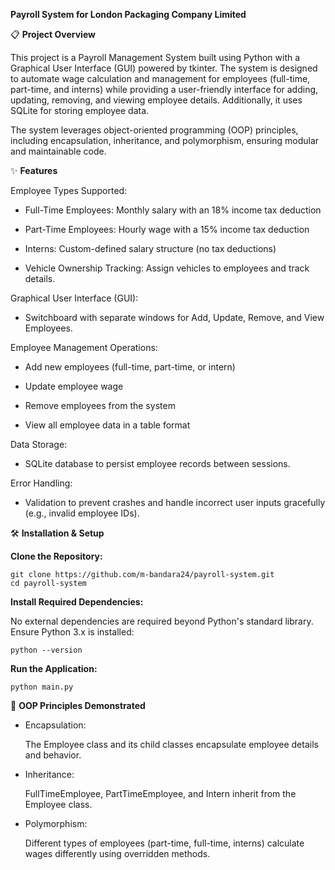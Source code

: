 **Payroll System for London Packaging Company Limited**

📋 **Project Overview**

This project is a Payroll Management System built using Python with a Graphical User Interface (GUI) powered by tkinter. The system is designed to automate wage calculation and management for employees (full-time, part-time, and interns) while providing a user-friendly interface for adding, updating, removing, and viewing employee details. Additionally, it uses SQLite for storing employee data.

The system leverages object-oriented programming (OOP) principles, including encapsulation, inheritance, and polymorphism, ensuring modular and maintainable code.

✨ **Features**


Employee Types Supported:
  
  * Full-Time Employees: Monthly salary with an 18% income tax deduction
  
  * Part-Time Employees: Hourly wage with a 15% income tax deduction
  
  * Interns: Custom-defined salary structure (no tax deductions)
  
  * Vehicle Ownership Tracking: Assign vehicles to employees and track details.

Graphical User Interface (GUI):
  
 * Switchboard with separate windows for Add, Update, Remove, and View Employees.

Employee Management Operations:
  
  * Add new employees (full-time, part-time, or intern)
  
  * Update employee wage
  
  * Remove employees from the system
  
  * View all employee data in a table format

Data Storage:

  * SQLite database to persist employee records between sessions.
    
Error Handling:

  * Validation to prevent crashes and handle incorrect user inputs gracefully (e.g., invalid employee IDs).

🛠️ **Installation & Setup**


**Clone the Repository:**

```
git clone https://github.com/m-bandara24/payroll-system.git
cd payroll-system
```

**Install Required Dependencies:**

No external dependencies are required beyond Python's standard library. Ensure Python 3.x is installed:

```
python --version
```

**Run the Application:**

```
python main.py
```
📑 **OOP Principles Demonstrated**

* Encapsulation:

  The Employee class and its child classes encapsulate employee details and behavior.
* Inheritance:

  FullTimeEmployee, PartTimeEmployee, and Intern inherit from the Employee class.
* Polymorphism:

  Different types of employees (part-time, full-time, interns) calculate wages differently using overridden methods.
